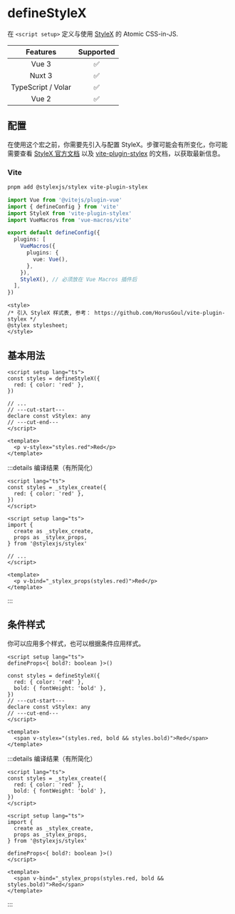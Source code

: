 # defineStyleX <PackageVersion name="@vue-macros/define-stylex" />

<StabilityLevel level="experimental" />

在 `<script setup>` 定义与使用 [StyleX](https://stylexjs.com/) 的 Atomic CSS-in-JS.

|      Features      |     Supported      |
| :----------------: | :----------------: |
|       Vue 3        | :white_check_mark: |
|       Nuxt 3       | :white_check_mark: |
| TypeScript / Volar | :white_check_mark: |
|       Vue 2        | :white_check_mark: |

## 配置

在使用这个宏之前，你需要先引入与配置 StyleX。步骤可能会有所变化，你可能需要查看 [StyleX 官方文档](https://stylexjs.com/) 以及 [vite-plugin-stylex](https://github.com/HorusGoul/vite-plugin-stylex) 的文档，以获取最新信息。

### Vite

```sh
pnpm add @stylexjs/stylex vite-plugin-stylex
```

```ts [vite.config.ts] {4,13}
import Vue from '@vitejs/plugin-vue'
import { defineConfig } from 'vite'
import StyleX from 'vite-plugin-stylex'
import VueMacros from 'vue-macros/vite'

export default defineConfig({
  plugins: [
    VueMacros({
      plugins: {
        vue: Vue(),
      },
    }),
    StyleX(), // 必须放在 Vue Macros 插件后
  ],
})
```

```vue [App.vue] {2-3}
<style>
/* 引入 StyleX 样式表, 参考： https://github.com/HorusGoul/vite-plugin-stylex */
@stylex stylesheet;
</style>
```

## 基本用法

```vue [App.vue] twoslash
<script setup lang="ts">
const styles = defineStyleX({
  red: { color: 'red' },
})

// ...
// ---cut-start---
declare const vStylex: any
// ---cut-end---
</script>

<template>
  <p v-stylex="styles.red">Red</p>
</template>
```

:::details 编译结果（有所简化）

```vue [App.vue] twoslash
<script lang="ts">
const styles = _stylex_create({
  red: { color: 'red' },
})
</script>

<script setup lang="ts">
import {
  create as _stylex_create,
  props as _stylex_props,
} from '@stylexjs/stylex'

// ...
</script>

<template>
  <p v-bind="_stylex_props(styles.red)">Red</p>
</template>
```

:::

## 条件样式

你可以应用多个样式，也可以根据条件应用样式。

```vue [App.vue] twoslash
<script setup lang="ts">
defineProps<{ bold?: boolean }>()

const styles = defineStyleX({
  red: { color: 'red' },
  bold: { fontWeight: 'bold' },
})
// ---cut-start---
declare const vStylex: any
// ---cut-end---
</script>

<template>
  <span v-stylex="(styles.red, bold && styles.bold)">Red</span>
</template>
```

:::details 编译结果（有所简化）

```vue [App.vue] twoslash
<script lang="ts">
const styles = _stylex_create({
  red: { color: 'red' },
  bold: { fontWeight: 'bold' },
})
</script>

<script setup lang="ts">
import {
  create as _stylex_create,
  props as _stylex_props,
} from '@stylexjs/stylex'

defineProps<{ bold?: boolean }>()
</script>

<template>
  <span v-bind="_stylex_props(styles.red, bold && styles.bold)">Red</span>
</template>
```

:::
